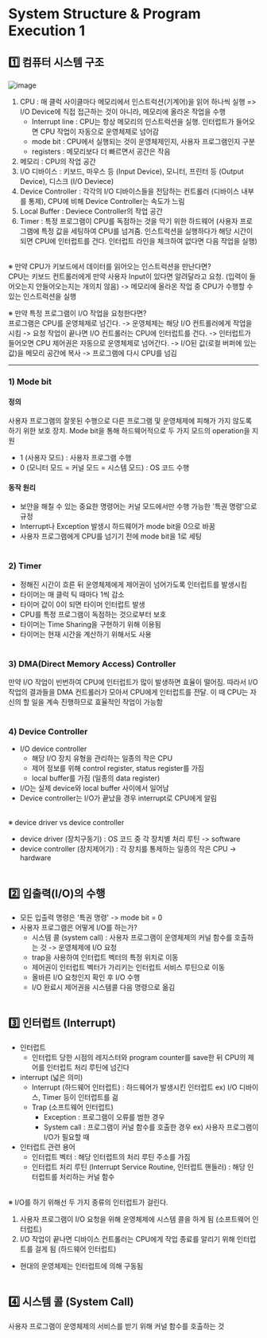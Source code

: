 # System Structure & Program Execution 1

## 1️⃣ 컴퓨터 시스템 구조

![image](https://github.com/junseoparkk/til/assets/98972385/93ed0b5e-6df3-4361-9277-ca4355a34a08)

1. CPU : 매 클럭 사이클마다 메모리에서 인스트럭션(기계어)을 읽어 하나씩 실행 => I/O Device에 직접 접근하는 것이 아니라, 메모리에 올라온 작업을 수행
   - Interrupt line : CPU는 항상 메모리의 인스트럭션을 실행. 인터럽트가 들어오면 CPU 작업이 자동으로 운영체제로 넘어감
   - mode bit : CPU에서 실행되는 것이 운영체제인지, 사용자 프로그램인지 구분
   - registers : 메모리보다 더 빠르면서 공간은 작음
2. 메모리 : CPU의 작업 공간
3. I/O 디바이스 : 키보드, 마우스 등 (Input Device), 모니터, 프린터 등 (Output Device), 디스크 (I/O Deviece)
4. Device Controller : 각각의 I/O 디바이스들을 전담하는 컨트롤러 (디바이스 내부를 통제), CPU에 비해 Device Controller는 속도가 느림
5. Local Buffer : Deviece Controller의 작업 공간
6. Timer : 특정 프로그램이 CPU를 독점하는 것을 막기 위한 하드웨어 (사용자 프로그램에 특정 값을 세팅하여 CPU를 넘겨줌. 인스트럭션을 실행하다가 해당 시간이 되면 CPU에 인터럽트를 건다. 인터럽트 라인을 체크하여 없다면 다음 작업을 실행)
<br><br>

※ 만약 CPU가 키보드에서 데이터를 읽어오는 인스트럭션을 만난다면?<br>
CPU는 키보드 컨트롤러에게 만약 사용자 Input이 있다면 알려달라고 요청. (입력이 들어오는지 안들어오는지는 개의치 않음) -> 메모리에 올라온 작업 중 CPU가 수행할 수 있는 인스트럭션을 실행

※ 만약 특정 프로그램이 I/O 작업을 요청한다면?<br>
프로그램은 CPU를 운영체제로 넘긴다. -> 운영체제는 해당 I/O 컨트롤러에게 작업을 시킴 -> 요청 작업이 끝나면 I/O 컨트롤러는 CPU에 인터럽트를 건다. -> 인터럽트가 들어오면 CPU 제어권은 자동으로 운영체제로 넘어간다. -> I/O된 값(로컬 버퍼에 있는 값)을 메모리 공간에 복사 -> 프로그램에 다시 CPU를 넘김

---
### 1) Mode bit

#### 정의
사용자 프로그램의 잘못된 수행으로 다른 프로그램 및 운영체제에 피해가 가지 않도록 하기 위한 보호 장치. Mode bit을 통해 하드웨어적으로 두 가지 모드의 operation을 지원

- 1 (사용자 모드) : 사용자 프로그램 수행
- 0 (모니터 모드 = 커널 모드 = 시스템 모드) : OS 코드 수행

#### 동작 원리
- 보안을 해칠 수 있는 중요한 명령어는 커널 모드에서만 수행 가능한 '특권 명령'으로 규정
- Interrupt나 Exception 발생시 하드웨어가 mode bit을 0으로 바꿈
- 사용자 프로그램에게 CPU를 넘기기 전에 mode bit을 1로 세팅
<br><br>

### 2) Timer
- 정해진 시간이 흐른 뒤 운영체제에게 제어권이 넘어가도록 인터럽트를 발생시킴
- 타이머는 매 클럭 틱 때마다 1씩 감소
- 타이머 값이 0이 되면 타이머 인터럽트 발생
- CPU를 특정 프로그램이 독점하는 것으로부터 보호
- 타이머는 Time Sharing을 구현하기 위해 이용됨
- 타이머는 현재 시간을 계산하기 위해서도 사용
<br><br>

### 3) DMA(Direct Memory Access) Controller
만약 I/O 작업이 빈번하여 CPU에 인터럽트가 많이 발생하면 효율이 떨어짐. 따라서 I/O작업의 결과들을 DMA 컨트롤러가 모아서 CPU에게 인터럽트를 전달. 이 때 CPU는 자신의 할 일을 계속 진행하므로 효율적인 작업이 가능함
<br><br>

### 4) Device Controller
- I/O device controller
   - 해당 I/O 장치 유형을 관리하는 일종의 작은 CPU
   - 제어 정보를 위해 control register, status register를 가짐
   - local buffer를 가짐 (일종의 data register)
- I/O는 실제 device와 local buffer 사이에서 일어남
- Device controller는 I/O가 끝났을 경우 interrupt로 CPU에게 알림
<br><br>

※ device driver vs device controller
- device driver (장치구동기) : OS 코드 중 각 장치별 처리 루틴 -> software
- device controller (장치제어기) : 각 장치를 통제하는 일종의 작은 CPU -> hardware
<br><br>

## 2️⃣ 입출력(I/O)의 수행
- 모든 입출력 명령은 '특권 명령' -> mode bit = 0
- 사용자 프로그램은 어떻게 I/O를 하는가?
  - 시스템 콜 (system call) : 사용자 프로그램이 운영체제의 커널 함수를 호출하는 것 -> 운영체제에 I/O 요청
  - trap을 사용하여 인터럽트 벡터의 특정 위치로 이동
  - 제어권이 인터럽트 벡터가 가리키는 인터럽트 서비스 루틴으로 이동
  - 올바른 I/O 요청인지 확인 후 I/O 수행
  - I/O 완료시 제어권을 시스템콜 다음 명령으로 옮김
<br><bR>

## 3️⃣ 인터럽트 (Interrupt)
- 인터럽트
  - 인터럽트 당한 시점의 레지스터와 program counter를 save한 뒤 CPU의 제어를 인터럽트 처리 루틴에 넘긴다
- interrupt (넓은 의미)
  - Interrupt (하드웨어 인터럽트) : 하드웨어가 발생시킨 인터럽트 ex) I/O 디바이스, Timer 등이 인터럽트를 걺
  - Trap (소프트웨어 인터럽트)
    - Exception : 프로그램이 오류를 범한 경우
    - System call : 프로그램이 커널 함수를 호출한 경우 ex) 사용자 프로그램이 I/O가 필요할 때
- 인터럽트 관련 용어
  - 인터럽트 벡터 : 해당 인터럽트의 처리 루틴 주소를 가짐
  - 인터럽트 처리 루틴 (Interrupt Service Routine, 인터럽트 핸들러) : 해당 인터럽트를 처리하는 커널 함수
<br><br>

※ I/O를 하기 위해선 두 가지 종류의 인터럽트가 걸린다.
1. 사용자 프로그램이 I/O 요청을 위해 운영체제에 시스템 콜을 하게 됨 (소프트웨어 인터럽트)
2. I/O 작업이 끝나면 디바이스 컨트롤러는 CPU에게 작업 종료를 알리기 위해 인터럽트를 걸게 됨 (하드웨어 인터럽트)
- 현대의 운영체제는 인터럽트에 의해 구동됨
<br><br>

## 4️⃣ 시스템 콜 (System Call)
사용자 프로그램이 운영체제의 서비스를 받기 위해 커널 함수를 호출하는 것
